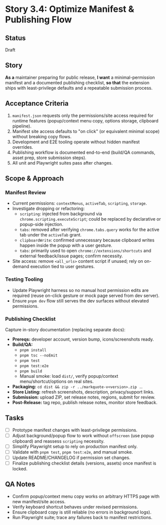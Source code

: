 # Story 3.4: Optimize Manifest & Publishing Flow

## Status
Draft

## Story
**As a** maintainer preparing for public release,
**I want** a minimal-permission manifest and a documented publishing checklist,
**so that** the extension ships with least-privilege defaults and a repeatable submission process.

## Acceptance Criteria
1. `manifest.json` requests only the permissions/site access required for runtime features (popup/context menu copy, options storage, clipboard pipeline).
2. Manifest site access defaults to "on click" (or equivalent minimal scope) without breaking copy flows.
3. Development and E2E tooling operate without hidden manifest overrides.
4. Publishing workflow is documented end-to-end (build/QA commands, asset prep, store submission steps).
5. All unit and Playwright suites pass after changes.

## Scope & Approach
### Manifest Review
- Current permissions: `contextMenus`, `activeTab`, `scripting`, `storage`.
- Investigate dropping or refactoring:
  - `scripting`: injected from background via `chrome.scripting.executeScript`; could be replaced by declarative or popup-side injection.
  - `tabs`: removed after verifying `chrome.tabs.query` works for the active tab under the `activeTab` grant.
  - `clipboardWrite`: confirmed unnecessary because clipboard writes happen inside the popup with a user gesture.
  - `tabs`: primarily used to open `chrome://extensions/shortcuts` and external feedback/issue pages; confirm necessity.
- Site access: remove `<all_urls>` content script if unused; rely on on-demand execution tied to user gestures.

### Testing Tooling
- Update Playwright harness so no manual host permission edits are required (reuse on-click gesture or mock page served from dev server).
- Ensure `pnpm dev` flow still serves the dev surfaces without elevated permissions.

### Publishing Checklist
Capture in-story documentation (replacing separate docs):
- **Prereqs:** developer account, version bump, icons/screenshots ready.
- **Build/QA:**
  - `pnpm install`
  - `pnpm tsc --noEmit`
  - `pnpm test`
  - `pnpm test:e2e`
  - `pnpm build`
  - Manual smoke: load `dist/`, verify popup/context menu/shortcut/options on real sites.
- **Packaging:** `cd dist && zip -r ../markquote-v<version>.zip .`.
- **Store Listing:** refresh screenshots, description, privacy/support links.
- **Submission:** upload ZIP, set release notes, regions, submit for review.
- **Post-Release:** tag repo, publish release notes, monitor store feedback.

## Tasks
- [ ] Prototype manifest changes with least-privilege permissions.
- [ ] Adjust background/popup flow to work without `offscreen` (use popup clipboard) and reassess `scripting` necessity.
- [ ] Simplify Playwright setup to rely on production manifest only.
- [ ] Validate with `pnpm test`, `pnpm test:e2e`, and manual smoke.
- [ ] Update README/CHANGELOG if permission set changes.
- [ ] Finalize publishing checklist details (versions, assets) once manifest is locked.

## QA Notes
- Confirm popup/context menu copy works on arbitrary HTTPS page with new manifest/site access.
- Verify keyboard shortcut behaves under revised permissions.
- Ensure clipboard copy is still reliable (no errors in background logs).
- Run Playwright suite; trace any failures back to manifest restrictions.
